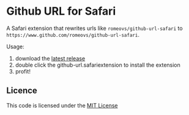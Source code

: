 # Github URL for Safari

A Safari extension that rewrites urls like `romeovs/github-url-safari` to
`https://www.github.com/romeovs/github-url-safari`.

Usage:

  1. download the [latest release][1]
  2. double click the github-url.safariextension to install the extension
  3. profit!

## Licence
This code is licensed under the [MIT License][2]

[1]: https://github.com/romeovs/github-url-safari/releases
[2]: https://github.com/romeovs/github-url-safari/blob/master/LICENCE
